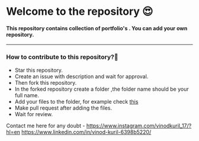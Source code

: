 # Welcome to the repository 😍
#### This repository contains collection of portfolio's . You can add your own repository.

<hr>

### How to contribute to this repository?🧐

* Star this repository.
* Create an issue with description and wait for approval.
* Then fork this repository.
* In the forked repository create a folder ,the folder name should be your full name.
* Add your files to the folder, for example check [this]()
* Make pull request after adding the files.
* Wait for review.

Contact me here for any doubt - 
https://www.instagram.com/vinodkuril_17/?hl=en
https://www.linkedin.com/in/vinod-kuril-6398b5220/
